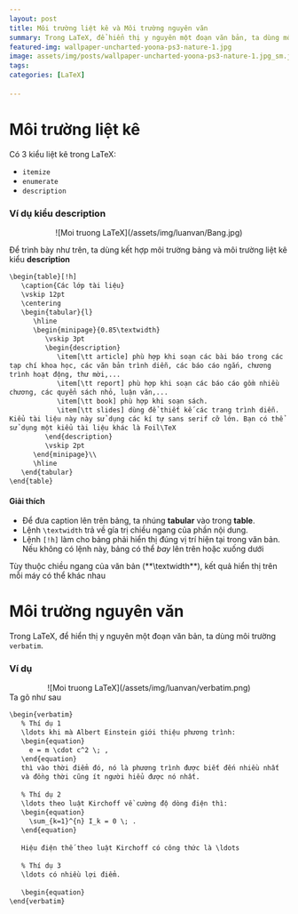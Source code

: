 ```yaml
---
layout: post
title: Môi trường liệt kê và Môi trường nguyên văn 
summary: Trong LaTeX, để hiển thị y nguyên một đoạn văn bản, ta dùng môi trường verbatim
featured-img: wallpaper-uncharted-yoona-ps3-nature-1.jpg
image: assets/img/posts/wallpaper-uncharted-yoona-ps3-nature-1.jpg_sm.jpg
tags: 
categories: [LaTeX]

---
```

# Môi trường liệt kê

Có 3 kiểu liệt kê trong LaTeX:
- `itemize`
- `enumerate`
- `description`

### Ví dụ kiểu description

<div align="center" markdown="1">
![Moi truong LaTeX](/assets/img/luanvan/Bang.jpg)
</div>

Để trình bày như trên, ta dùng kết hợp môi trường bảng và môi trường liệt kê kiểu **description**

```
\begin{table}[!h]
   \caption{Các lớp tài liệu}
   \vskip 12pt
   \centering
   \begin{tabular}{l}
      \hline
      \begin{minipage}{0.85\textwidth}
         \vskip 3pt
         \begin{description}
            \item[\tt article] phù hợp khi soạn các bài báo trong các tạp chí khoa học, các văn bản trình diễn, các báo cáo ngắn, chương trình hoạt động, thư mời,...
            \item[\tt report] phù hợp khi soạn các báo cáo gồm nhiều chương, các quyển sách nhỏ, luận văn,...
            \item[\tt book] phù hợp khi soạn sách.
            \item[\tt slides] dùng để thiết kế các trang trình diễn. Kiểu tài liệu này này sử dụng các kí tự sans serif cỡ lớn. Bạn có thể sử dụng một kiểu tài liệu khác là Foil\TeX
         \end{description}
         \vskip 2pt
      \end{minipage}\\
      \hline
   \end{tabular}
\end{table}
``` 


#### Giải thích

- Để đưa caption lên trên bảng, ta nhúng **tabular** vào trong **table**. 
- Lệnh `\textwidth` trả về gía trị chiều ngang của phần nội dung.
- Lệnh `[!h]` làm cho bảng phải hiển thị đúng vị trí hiện tại trong văn bản. Nếu không có lệnh này, bảng có thể *bay* lên trên hoặc xuống dưới

<div class="alert tip" markdown="1">
Tùy thuộc chiều ngang của văn bản (**\textwidth**), kết quả hiển thị trên mỗi máy có thể khác nhau
</div>

# Môi trường nguyên văn

Trong LaTeX, để hiển thị y nguyên một đoạn văn bản, ta dùng môi trường `verbatim`. 

### Ví dụ

<div align="center" markdown="1">
![Moi truong LaTeX](/assets/img/luanvan/verbatim.png)
</div>
Ta gõ như sau

```
\begin{verbatim}
   % Thí dụ 1
   \ldots khi mà Albert Einstein giới thiệu phương trình:
   \begin{equation}
     e = m \cdot c^2 \; ,
   \end{equation}
   thì vào thời điểm đó, nó là phương trình được biết đến nhiều nhất
   và đồng thời cũng ít người hiểu được nó nhất.

   % Thí dụ 2
   \ldots theo luật Kirchoff về cường độ dòng điện thì:
   \begin{equation}
     \sum_{k=1}^{n} I_k = 0 \; .
   \end{equation}
   
   Hiệu điện thế theo luật Kirchoff có công thức là \ldots

   % Thí dụ 3
   \ldots có nhiều lợi điểm.

   \begin{equation}
\end{verbatim}
```



